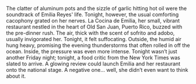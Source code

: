 The clatter of aluminum pots and the sizzle of garlic hitting hot oil were the soundtrack of Emilia Reyes' life.  Tonight, however, the usual comforting cacophony grated on her nerves.  La Cocina de Emilia, her small, vibrant restaurant nestled in the heart of Old San Juan, Puerto Rico, buzzed with the pre-dinner rush. The air, thick with the scent of sofrito and adobo, usually invigorated her.  Tonight, it felt suffocating.  Outside, the humid air hung heavy, promising the evening thunderstorms that often rolled in off the ocean.  Inside, the pressure was even more intense.  Tonight wasn’t just another Friday night; tonight, a food critic from the New York Times was slated to arrive. A glowing review could launch Emilia and her restaurant onto the national stage.  A negative one… well, she didn’t even want to think about it.
